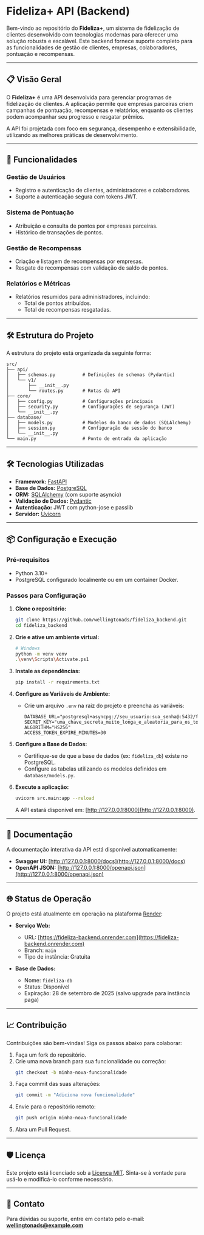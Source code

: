 # **Fideliza+ API (Backend)**

Bem-vindo ao repositório do **Fideliza+**, um sistema de fidelização de clientes desenvolvido com tecnologias modernas para oferecer uma solução robusta e escalável. Este backend fornece suporte completo para as funcionalidades de gestão de clientes, empresas, colaboradores, pontuação e recompensas.

---

## **📋 Visão Geral**

O **Fideliza+** é uma API desenvolvida para gerenciar programas de fidelização de clientes. A aplicação permite que empresas parceiras criem campanhas de pontuação, recompensas e relatórios, enquanto os clientes podem acompanhar seu progresso e resgatar prêmios.

A API foi projetada com foco em segurança, desempenho e extensibilidade, utilizando as melhores práticas de desenvolvimento.

---

## **🚀 Funcionalidades**

### **Gestão de Usuários**
- Registro e autenticação de clientes, administradores e colaboradores.
- Suporte a autenticação segura com tokens JWT.

### **Sistema de Pontuação**
- Atribuição e consulta de pontos por empresas parceiras.
- Histórico de transações de pontos.

### **Gestão de Recompensas**
- Criação e listagem de recompensas por empresas.
- Resgate de recompensas com validação de saldo de pontos.

### **Relatórios e Métricas**
- Relatórios resumidos para administradores, incluindo:
  - Total de pontos atribuídos.
  - Total de recompensas resgatadas.

---

## **🛠️ Estrutura do Projeto**

A estrutura do projeto está organizada da seguinte forma:

```
src/
├── api/
│   ├── schemas.py          # Definições de schemas (Pydantic)
│   └── v1/
│       ├── __init__.py
│       └── routes.py       # Rotas da API
├── core/
│   ├── config.py           # Configurações principais
│   ├── security.py         # Configurações de segurança (JWT)
│   └── __init__.py
├── database/
│   ├── models.py           # Modelos do banco de dados (SQLAlchemy)
│   ├── session.py          # Configuração da sessão do banco
│   └── __init__.py
└── main.py                 # Ponto de entrada da aplicação
```

---

## **🛠️ Tecnologias Utilizadas**

- **Framework:** [FastAPI](https://fastapi.tiangolo.com/)
- **Base de Dados:** [PostgreSQL](https://www.postgresql.org/)
- **ORM:** [SQLAlchemy](https://www.sqlalchemy.org/) (com suporte asyncio)
- **Validação de Dados:** [Pydantic](https://docs.pydantic.dev/)
- **Autenticação:** JWT com python-jose e passlib
- **Servidor:** [Uvicorn](https://www.uvicorn.org/)

---

## **📦 Configuração e Execução**

### **Pré-requisitos**
- Python 3.10+
- PostgreSQL configurado localmente ou em um container Docker.

### **Passos para Configuração**

1. **Clone o repositório:**
   ```bash
   git clone https://github.com/wellingtonads/fideliza_backend.git
   cd fideliza_backend
   ```

2. **Crie e ative um ambiente virtual:**
   ```bash
   # Windows
   python -m venv venv
   .\venv\Scripts\Activate.ps1
   ```

3. **Instale as dependências:**
   ```bash
   pip install -r requirements.txt
   ```

4. **Configure as Variáveis de Ambiente:**
   - Crie um arquivo `.env` na raiz do projeto e preencha as variáveis:
     ```env
     DATABASE_URL="postgresql+asyncpg://seu_usuario:sua_senha@:5432/fideliza_db"
     SECRET_KEY="uma_chave_secreta_muito_longa_e_aleatoria_para_os_tokens_jwt"
     ALGORITHM="HS256"
     ACCESS_TOKEN_EXPIRE_MINUTES=30
     ```

5. **Configure a Base de Dados:**
   - Certifique-se de que a base de dados (ex: `fideliza_db`) existe no PostgreSQL.
   - Configure as tabelas utilizando os modelos definidos em `database/models.py`.

6. **Execute a aplicação:**
   ```bash
   uvicorn src.main:app --reload
   ```

   A API estará disponível em: [http://127.0.0.1:8000](http://127.0.0.1:8000).

---

## **📖 Documentação**

A documentação interativa da API está disponível automaticamente:

- **Swagger UI:** [http://127.0.0.1:8000/docs](http://127.0.0.1:8000/docs)
- **OpenAPI JSON:** [http://127.0.0.1:8000/openapi.json](http://127.0.0.1:8000/openapi.json)

---

## **🌐 Status de Operação**

O projeto está atualmente em operação na plataforma [Render](https://render.com):

- **Serviço Web:**
  - URL: [https://fideliza-backend.onrender.com](https://fideliza-backend.onrender.com)
  - Branch: `main`
  - Tipo de instância: Gratuita

- **Base de Dados:**
  - Nome: `fideliza-db`
  - Status: Disponível
  - Expiração: 28 de setembro de 2025 (salvo upgrade para instância paga)

---

## **📈 Contribuição**

Contribuições são bem-vindas! Siga os passos abaixo para colaborar:

1. Faça um fork do repositório.
2. Crie uma nova branch para sua funcionalidade ou correção:
   ```bash
   git checkout -b minha-nova-funcionalidade
   ```
3. Faça commit das suas alterações:
   ```bash
   git commit -m "Adiciona nova funcionalidade"
   ```
4. Envie para o repositório remoto:
   ```bash
   git push origin minha-nova-funcionalidade
   ```
5. Abra um Pull Request.

---

## **🛡️ Licença**

Este projeto está licenciado sob a [Licença MIT](https://opensource.org/licenses/MIT). Sinta-se à vontade para usá-lo e modificá-lo conforme necessário.

---

## **📧 Contato**

Para dúvidas ou suporte, entre em contato pelo e-mail: **wellingtonads@example.com**